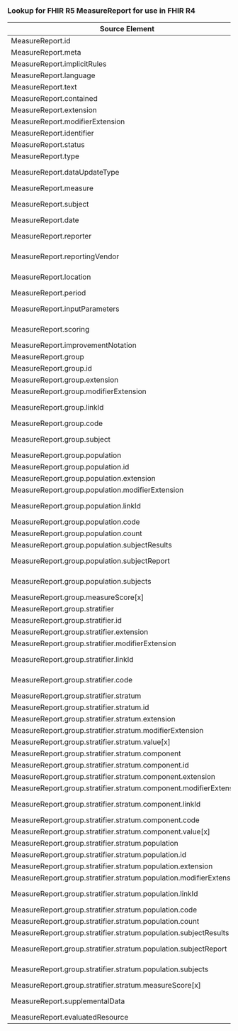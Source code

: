 ### Lookup for FHIR R5 MeasureReport for use in FHIR R4

| Source Element | Usage | Target |
| -------------- | ----- | ------ |
| MeasureReport.id | UseElementSameName | MeasureReport.id |
| MeasureReport.meta | UseElementSameName | MeasureReport.meta |
| MeasureReport.implicitRules | UseElementSameName | MeasureReport.implicitRules |
| MeasureReport.language | UseElementSameName | MeasureReport.language |
| MeasureReport.text | UseElementSameName | MeasureReport.text |
| MeasureReport.contained | UseElementSameName | MeasureReport.contained |
| MeasureReport.extension | UseElementSameName | MeasureReport.extension |
| MeasureReport.modifierExtension | UseElementSameName | MeasureReport.modifierExtension |
| MeasureReport.identifier | UseElementSameName | MeasureReport.identifier |
| MeasureReport.status | UseElementSameName | MeasureReport.status |
| MeasureReport.type | UseElementSameName | MeasureReport.type |
| MeasureReport.dataUpdateType | UseExtension | http://hl7.org/fhir/5.0/StructureDefinition/extension-MeasureReport.dataUpdateType |
| MeasureReport.measure | UseElementSameName | MeasureReport.measure |
| MeasureReport.subject | UseExtension | http://hl7.org/fhir/5.0/StructureDefinition/extension-MeasureReport.subject |
| MeasureReport.date | UseElementSameName | MeasureReport.date |
| MeasureReport.reporter | UseExtension | http://hl7.org/fhir/5.0/StructureDefinition/extension-MeasureReport.reporter |
| MeasureReport.reportingVendor | UseExtension | http://hl7.org/fhir/5.0/StructureDefinition/extension-MeasureReport.reportingVendor |
| MeasureReport.location | UseExtension | http://hl7.org/fhir/5.0/StructureDefinition/extension-MeasureReport.location |
| MeasureReport.period | UseElementSameName | MeasureReport.period |
| MeasureReport.inputParameters | UseExtension | http://hl7.org/fhir/5.0/StructureDefinition/extension-MeasureReport.inputParameters |
| MeasureReport.scoring | UseExtension | http://hl7.org/fhir/5.0/StructureDefinition/extension-MeasureReport.scoring |
| MeasureReport.improvementNotation | UseElementSameName | MeasureReport.improvementNotation |
| MeasureReport.group | UseElementSameName | MeasureReport.group |
| MeasureReport.group.id | UseElementSameName | MeasureReport.group.id |
| MeasureReport.group.extension | UseElementSameName | MeasureReport.group.extension |
| MeasureReport.group.modifierExtension | UseElementSameName | MeasureReport.group.modifierExtension |
| MeasureReport.group.linkId | UseExtension | http://hl7.org/fhir/5.0/StructureDefinition/extension-MeasureReport.group.linkId |
| MeasureReport.group.code | UseElementSameName | MeasureReport.group.code |
| MeasureReport.group.subject | UseExtension | http://hl7.org/fhir/5.0/StructureDefinition/extension-MeasureReport.group.subject |
| MeasureReport.group.population | UseElementSameName | MeasureReport.group.population |
| MeasureReport.group.population.id | UseElementSameName | MeasureReport.group.population.id |
| MeasureReport.group.population.extension | UseElementSameName | MeasureReport.group.population.extension |
| MeasureReport.group.population.modifierExtension | UseElementSameName | MeasureReport.group.population.modifierExtension |
| MeasureReport.group.population.linkId | UseExtension | http://hl7.org/fhir/5.0/StructureDefinition/extension-MeasureReport.group.population.linkId |
| MeasureReport.group.population.code | UseElementSameName | MeasureReport.group.population.code |
| MeasureReport.group.population.count | UseElementSameName | MeasureReport.group.population.count |
| MeasureReport.group.population.subjectResults | UseElementSameName | MeasureReport.group.population.subjectResults |
| MeasureReport.group.population.subjectReport | UseExtension | http://hl7.org/fhir/5.0/StructureDefinition/extension-MeasureReport.group.population.subjectReport |
| MeasureReport.group.population.subjects | UseExtension | http://hl7.org/fhir/5.0/StructureDefinition/extension-MeasureReport.group.population.subjects |
| MeasureReport.group.measureScore[x] | UseElementSameName | MeasureReport.group.measureScore |
| MeasureReport.group.stratifier | UseElementSameName | MeasureReport.group.stratifier |
| MeasureReport.group.stratifier.id | UseElementSameName | MeasureReport.group.stratifier.id |
| MeasureReport.group.stratifier.extension | UseElementSameName | MeasureReport.group.stratifier.extension |
| MeasureReport.group.stratifier.modifierExtension | UseElementSameName | MeasureReport.group.stratifier.modifierExtension |
| MeasureReport.group.stratifier.linkId | UseExtension | http://hl7.org/fhir/5.0/StructureDefinition/extension-MeasureReport.group.stratifier.linkId |
| MeasureReport.group.stratifier.code | UseExtension | http://hl7.org/fhir/5.0/StructureDefinition/extension-MeasureReport.group.stratifier.code |
| MeasureReport.group.stratifier.stratum | UseElementSameName | MeasureReport.group.stratifier.stratum |
| MeasureReport.group.stratifier.stratum.id | UseElementSameName | MeasureReport.group.stratifier.stratum.id |
| MeasureReport.group.stratifier.stratum.extension | UseElementSameName | MeasureReport.group.stratifier.stratum.extension |
| MeasureReport.group.stratifier.stratum.modifierExtension | UseElementSameName | MeasureReport.group.stratifier.stratum.modifierExtension |
| MeasureReport.group.stratifier.stratum.value[x] | UseElementSameName | MeasureReport.group.stratifier.stratum.value |
| MeasureReport.group.stratifier.stratum.component | UseElementSameName | MeasureReport.group.stratifier.stratum.component |
| MeasureReport.group.stratifier.stratum.component.id | UseElementSameName | MeasureReport.group.stratifier.stratum.component.id |
| MeasureReport.group.stratifier.stratum.component.extension | UseElementSameName | MeasureReport.group.stratifier.stratum.component.extension |
| MeasureReport.group.stratifier.stratum.component.modifierExtension | UseElementSameName | MeasureReport.group.stratifier.stratum.component.modifierExtension |
| MeasureReport.group.stratifier.stratum.component.linkId | UseExtension | http://hl7.org/fhir/5.0/StructureDefinition/extension-MeasureReport.group.stratifier.stratum.component.linkId |
| MeasureReport.group.stratifier.stratum.component.code | UseElementSameName | MeasureReport.group.stratifier.stratum.component.code |
| MeasureReport.group.stratifier.stratum.component.value[x] | UseElementSameName | MeasureReport.group.stratifier.stratum.component.value |
| MeasureReport.group.stratifier.stratum.population | UseElementSameName | MeasureReport.group.stratifier.stratum.population |
| MeasureReport.group.stratifier.stratum.population.id | UseElementSameName | MeasureReport.group.stratifier.stratum.population.id |
| MeasureReport.group.stratifier.stratum.population.extension | UseElementSameName | MeasureReport.group.stratifier.stratum.population.extension |
| MeasureReport.group.stratifier.stratum.population.modifierExtension | UseElementSameName | MeasureReport.group.stratifier.stratum.population.modifierExtension |
| MeasureReport.group.stratifier.stratum.population.linkId | UseExtension | http://hl7.org/fhir/5.0/StructureDefinition/extension-MeasureReport.group.stratifier.stratum.population.linkId |
| MeasureReport.group.stratifier.stratum.population.code | UseElementSameName | MeasureReport.group.stratifier.stratum.population.code |
| MeasureReport.group.stratifier.stratum.population.count | UseElementSameName | MeasureReport.group.stratifier.stratum.population.count |
| MeasureReport.group.stratifier.stratum.population.subjectResults | UseElementSameName | MeasureReport.group.stratifier.stratum.population.subjectResults |
| MeasureReport.group.stratifier.stratum.population.subjectReport | UseExtension | http://hl7.org/fhir/5.0/StructureDefinition/extension-MeasureReport.group.stratifier.stratum.population.subjectReport |
| MeasureReport.group.stratifier.stratum.population.subjects | UseExtension | http://hl7.org/fhir/5.0/StructureDefinition/extension-MeasureReport.group.stratifier.stratum.population.subjects |
| MeasureReport.group.stratifier.stratum.measureScore[x] | UseElementSameName | MeasureReport.group.stratifier.stratum.measureScore |
| MeasureReport.supplementalData | UseExtension | http://hl7.org/fhir/5.0/StructureDefinition/extension-MeasureReport.supplementalData |
| MeasureReport.evaluatedResource | UseElementSameName | MeasureReport.evaluatedResource |
